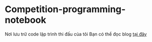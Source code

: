 # Competition-programming-notebook
Nơi lưu trữ code lập trình thi đấu của tôi
Bạn có thể đọc blog [tại đây](https://salmon1.notion.site/Salmon-CP-WIKI-bc34b383ecc249489c6b1b17ffb79ab3?pvs=4)
